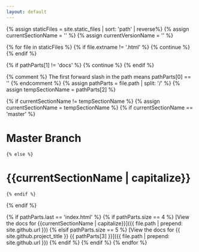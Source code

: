 ```yaml
---
layout: default
---
```


{% assign staticFiles = site.static_files | sort: 'path' | reverse%}
{% assign currentSectionName = '' %}
{% assign currentVersionName = '' %}

{% for file in staticFiles %}
  {% if file.extname != '.html' %}
    {% continue %}
  {% endif %}

  {% if pathParts[1] != 'docs' %}
    {% continue %}
  {% endif %}

  {% comment %}
    The first forward slash in the path means pathParts[0] == ''
  {% endcomment %}
  {% assign pathParts = file.path | split: '/' %}
  {% assign tempSectionName = pathParts[2] %}

  {% if currentSectionName != tempSectionName %}
    {% assign currentSectionName = tempSectionName %}
    {% if currentSectionName == 'master' %}
# Master Branch
    {% else %}
# {{currentSectionName | capitalize}}
    {% endif %}
  {% endif %}

  {% if pathParts.last == 'index.html' %}
    {% if pathParts.size == 4 %}
[View the docs for {{currentSectionName | capitalize}}]({{ file.path | prepend: site.github.url }})
    {% elsif pathParts.size == 5 %}
[View the docs for {{ site.github.project_title }} {{ pathParts[3] }}]({{ file.path | prepend: site.github.url }})
    {% endif %}
  {% endif %}
{% endfor %}
